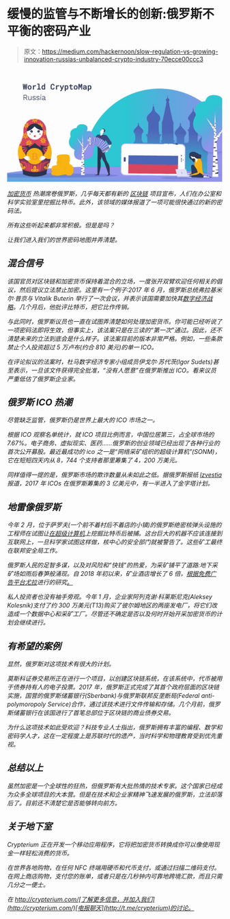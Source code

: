 # 缓慢的监管与不断增长的创新:俄罗斯不平衡的密码产业

> 原文：<https://medium.com/hackernoon/slow-regulation-vs-growing-innovation-russias-unbalanced-crypto-industry-70ecce00ccc3>

![](img/7431af794109da5810b94b2d642ce025.png)

*[*加密货币*](https://hackernoon.com/tagged/cryptocurrency) *热潮席卷俄罗斯，几乎每天都有新的* [*区块链*](https://hackernoon.com/tagged/blockchain) *项目宣布，人们在办公室和科学实验室里挖掘比特币。此外，该领域的媒体报道了一项可能很快通过的新的密码法。**

*所有这些听起来都非常积极。但是是吗？*

*让我们进入我们的世界密码地图并弄清楚。*

## ***混合信号***

*该国官员对区块链和加密货币保持着混合的立场，一度张开双臂欢迎任何相关的倡议，然后提议立法禁止加密。这里有一个例子:2017 年 6 月，俄罗斯总统弗拉基米尔·普京与 Vitalik Buterin 举行了一次会议，并表示该国需要加快其[数字经济战略](http://tass.com/economy/985622)。几个月后，他批评比特币，把它比作传销。*

*与此同时，俄罗斯议员也一直在试图弄清楚如何处理加密货币。你可能已经听说了一项密码法即将生效，但事实上，该法案只是在三读的“第一次”通过。因此，还不清楚未来的立法到底会是什么样子。该法案目前的版本非常严格。例如，一些条款禁止个人投资超过 5 万卢布(约合 810 美元)的单一 ICO。*

*在评论拟议的法案时，杜马数字经济专家小组成员伊戈尔·苏代茨(Igor Sudets)甚至表示，一旦该文件获得完全批准，“没有人愿意”在俄罗斯推出 ICO。看来议员严重低估了俄罗斯企业家。*

## ***俄罗斯 ICO 热潮***

*尽管缺乏监管，俄罗斯仍是世界上最大的 ICO 市场之一。*

*根据 ICO 观察名单统计，就 ICO 项目比例而言，中国位居第三，占全球市场的 7.67%。电子商务、虚拟现实、医药……俄罗斯的创业领域已经出现了各种行业的首次公开募股。最近最成功的 ico 之一是“网络采矿组织的超级计算机”(SONM)，它在短短四天内从 8，744 个支持者那里筹集了 4，200 万美元。*

*同样值得一提的是，俄罗斯市场的欺诈数量从未如此之低。据俄罗斯报纸 [Izvestia](https://iz.ru/734530/inna-grigoreva/v-rossii-poiavitsia-standart-dlia-ico-proektov) 报道，2017 年 ICOs 在俄罗斯筹集的 3 亿美元中，有一半进入了金字塔计划。*

## ***地雷像俄罗斯***

*今年 2 月，位于萨罗夫(一个前不着村后不着店的小镇)的俄罗斯绝密核弹头设施的工程师在试图让[在超级计算机](http://www.bbc.com/news/world-europe-43003740)上挖掘比特币后被捕。这台巨大的机器不应该连接到互联网上，一旦科学家试图这样做，核中心的安全部门就被警告了。这些矿工最终在联邦安全局工作。*

*俄罗斯人民的足智多谋，以及对风险和“快钱”的热爱，为采矿铺平了道路:地下采矿场如雨后春笋般涌现。自 2018 年初以来，矿业酒店增长了 6 倍，[根据免费广告平台尤拉](https://neva.versia.ru/majning-oteli-nabirayut-populyarnost-v-peterburge)进行的研究[。](https://neva.versia.ru/majning-oteli-nabirayut-populyarnost-v-peterburge)*

*私人投资者也没有袖手旁观。今年 1 月，企业家阿列克谢·科莱斯尼克(Aleksey Kolesnik)支付了约 300 万美元(T13)购买了彼尔姆地区的两座发电厂，将它们改造成一个数据中心和采矿工厂。尽管还不确定是否以及何时开始开采加密货币的计划会继续进行。*

## ***有希望的案例***

*显然，俄罗斯对这项技术有很大的计划。*

*莫斯科证券交易所正在进行一个项目，以创建区块链系统，在该系统中，代币被用于债券持有人的电子投票。2017 年，俄罗斯正式完成了其首个政府层面的区块链实施，国营的俄罗斯储蓄银行(Sberbank)与俄罗斯联邦反垄断局(Federal anti-polymoropoly Service)合作，通过该技术进行文件传输和存储。几个月前，俄罗斯储蓄银行在该国进行了首笔总部位于区块链的商业债券交易。*

*为什么这项技术如此受欢迎？科技专业人士指出，俄罗斯拥有丰富的编程、数学和密码学人才，这在一定程度上是苏联时代的遗产，当时科学和物理教育受到优先重视。*

## ***总结以上***

*虽然加密是一个全球性的狂热，但俄罗斯有大批热情的技术专家。这个国家已经成为众多全球项目的大本营。但是在技术和企业家精神飞速发展的俄罗斯，立法却落后了。目前还不清楚它是否能够转向前方。*

## *关于地下室*

*Crypterium 正在开发一个移动应用程序，它将把加密货币转换成你可以像使用现金一样轻松消费的货币。*

*在世界各地购物，在任何 NFC 终端用硬币和代币支付，或通过扫描二维码支付。在网上商店购物，支付您的账单，或者只是在几秒钟内可靠地跨境汇款，而且只需几分之一便士。*

*在 http://crypterium.com/[了解更多信息，并加入我们](http://crypterium.com/)[电报聊天](http://t.me/crypterium)的讨论。*